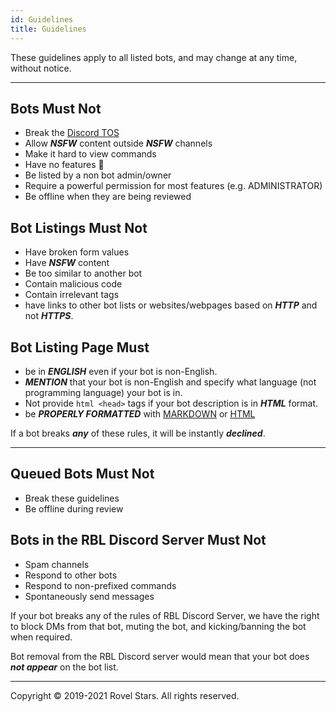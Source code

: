 ```yaml
---
id: Guidelines
title: Guidelines
---
```


These guidelines apply to all listed bots, and may change at any time, without notice.

---

## Bots Must Not

- Break the [Discord TOS](https://discord.com/terms)
- Allow ***NSFW*** content outside ***NSFW*** channels
- Make it hard to view commands
- Have no features 🐔
- Be listed by a non bot admin/owner
- Require a powerful permission for most features (e.g.   ADMINISTRATOR)
- Be offline when they are being reviewed

## Bot Listings Must Not

- Have broken form values
- Have ***NSFW*** content
- Be too similar to another bot
- Contain malicious code
- Contain irrelevant tags
- have links to other bot lists or websites/webpages based on ***HTTP*** and not ***HTTPS***.

## Bot Listing Page Must

- be in ***ENGLISH*** even if your bot is non-English.
- ***MENTION*** that your bot is non-English and specify what language (not programming language) your bot is in.
- Not provide ```html <head>``` tags if your bot description is in ***HTML*** format.
- be ***PROPERLY FORMATTED*** with [MARKDOWN](https://rovelstars.github.io/docs/markdown) or [HTML](https://www.w3schools.com/)

If a bot breaks ***any*** of these rules, it will be instantly ***declined***.

---

## Queued Bots Must Not

- Break these guidelines
- Be offline during review

## Bots in the RBL Discord Server Must Not

- Spam channels
- Respond to other bots
- Respond to non-prefixed commands
- Spontaneously send messages

If your bot breaks any of the rules of RBL Discord Server, we have the right to block DMs from that bot, muting the bot, and kicking/banning the bot when required.

Bot removal from the RBL Discord server would mean that your bot does ***not appear*** on the bot list.

---

Copyright © 2019-2021 Rovel Stars. All rights reserved.
